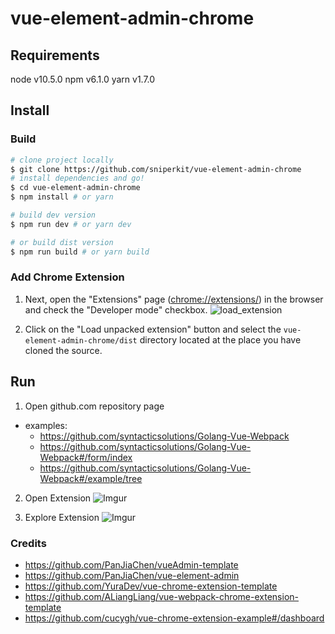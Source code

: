 # vue-element-admin-chrome

## Requirements
node v10.5.0
npm v6.1.0
yarn v1.7.0

## Install

### Build
```bash
# clone project locally
$ git clone https://github.com/sniperkit/vue-element-admin-chrome
# install dependencies and go!
$ cd vue-element-admin-chrome
$ npm install # or yarn

# build dev version
$ npm run dev # or yarn dev

# or build dist version
$ npm run build # or yarn build
```

### Add Chrome Extension
1. Next, open the "Extensions" page ([chrome://extensions/](chrome://extensions/)) in the browser and check the "Developer mode" checkbox.
![load_extension](https://developer.chrome.com/static/images/get_started/load_extension.png)

2. Click on the "Load unpacked extension" button and select the `vue-element-admin-chrome/dist` directory located at the place you have cloned the source.

## Run
1. Open github.com repository page
- examples: 
  - https://github.com/syntacticsolutions/Golang-Vue-Webpack
  - https://github.com/syntacticsolutions/Golang-Vue-Webpack#/form/index
  - https://github.com/syntacticsolutions/Golang-Vue-Webpack#/example/tree
2. Open Extension
![Imgur](https://i.imgur.com/IynzqjF.png)

3. Explore Extension
![Imgur](https://i.imgur.com/JR98wXP.png)

### Credits
- https://github.com/PanJiaChen/vueAdmin-template
- https://github.com/PanJiaChen/vue-element-admin
- https://github.com/YuraDev/vue-chrome-extension-template
- https://github.com/ALiangLiang/vue-webpack-chrome-extension-template
- https://github.com/cucygh/vue-chrome-extension-example#/dashboard
